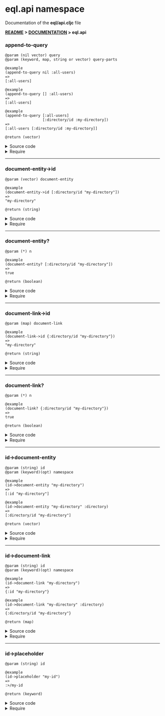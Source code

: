 
# <strong>eql.api</strong> namespace
<p>Documentation of the <strong>eql/api.cljc</strong> file</p>

<strong>[README](../../../README.md) > [DOCUMENTATION](../../COVER.md) > eql.api</strong>



### append-to-query

```
@param (nil vector) query
@param (keyword, map, string or vector) query-parts
```

```
@example
(append-to-query nil :all-users)
=>
[:all-users]
```

```
@example
(append-to-query [] :all-users)
=>
[:all-users]
```

```
@example
(append-to-query [:all-users]
                 [:directory/id :my-directory])
=>
[:all-users [:directory/id :my-directory]]
```

```
@return (vector)
```

<details>
<summary>Source code</summary>

```
(defn append-to-query
  [query & query-parts]
  (cond (vector?  query) (vec (concat query   query-parts))
        (nil?     query) (vec (concat []      query-parts))
        :return          (vec (concat [query] query-parts))))
```

</details>

<details>
<summary>Require</summary>

```
(ns my-namespace (:require [eql.api :as eql :refer [append-to-query]]))

(eql/append-to-query ...)
(append-to-query     ...)
```

</details>

---

### document-entity->id

```
@param (vector) document-entity
```

```
@example
(document-entity->id [:directory/id "my-directory"])
=>
"my-directory"
```

```
@return (string)
```

<details>
<summary>Source code</summary>

```
(defn document-entity->id
  [document-entity]
  (second document-entity))
```

</details>

<details>
<summary>Require</summary>

```
(ns my-namespace (:require [eql.api :as eql :refer [document-entity->id]]))

(eql/document-entity->id ...)
(document-entity->id     ...)
```

</details>

---

### document-entity?

```
@param (*) n
```

```
@example
(document-entity? [:directory/id "my-directory"])
=>
true
```

```
@return (boolean)
```

<details>
<summary>Source code</summary>

```
(defn document-entity?
  [n]
  (boolean (and      (vector? n)
                (= 2 (count   n))
                (keyword? (first  n))
                (string?  (second n)))))
```

</details>

<details>
<summary>Require</summary>

```
(ns my-namespace (:require [eql.api :as eql :refer [document-entity?]]))

(eql/document-entity? ...)
(document-entity?     ...)
```

</details>

---

### document-link->id

```
@param (map) document-link
```

```
@example
(document-link->id {:directory/id "my-directory"})
=>
"my-directory"
```

```
@return (string)
```

<details>
<summary>Source code</summary>

```
(defn document-link->id
  [document-link]
  (-> document-link vals first))
```

</details>

<details>
<summary>Require</summary>

```
(ns my-namespace (:require [eql.api :as eql :refer [document-link->id]]))

(eql/document-link->id ...)
(document-link->id     ...)
```

</details>

---

### document-link?

```
@param (*) n
```

```
@example
(document-link? {:directory/id "my-directory"})
=>
true
```

```
@return (boolean)
```

<details>
<summary>Source code</summary>

```
(defn document-link?
  [n]
  (and      (map?  n)
       (= 1 (count n))
       (-> n keys first keyword?)
       (-> n vals first string?)))
```

</details>

<details>
<summary>Require</summary>

```
(ns my-namespace (:require [eql.api :as eql :refer [document-link?]]))

(eql/document-link? ...)
(document-link?     ...)
```

</details>

---

### id->document-entity

```
@param (string) id
@param (keyword)(opt) namespace
```

```
@example
(id->document-entity "my-directory")
=>
[:id "my-directory"]
```

```
@example
(id->document-entity "my-directory" :directory)
=>
[:directory/id "my-directory"]
```

```
@return (vector)
```

<details>
<summary>Source code</summary>

```
(defn id->document-entity
  ([id]           [:id id])
  ([id namespace] [(keyword (name namespace) "id") id]))
```

</details>

<details>
<summary>Require</summary>

```
(ns my-namespace (:require [eql.api :as eql :refer [id->document-entity]]))

(eql/id->document-entity ...)
(id->document-entity     ...)
```

</details>

---

### id->document-link

```
@param (string) id
@param (keyword)(opt) namespace
```

```
@example
(id->document-link "my-directory")
=>
{:id "my-directory"}
```

```
@example
(id->document-link "my-directory" :directory)
=>
{:directory/id "my-directory"}
```

```
@return (map)
```

<details>
<summary>Source code</summary>

```
(defn id->document-link
  ([id]           {:id id})
  ([id namespace] {(keyword (name namespace) "id") id}))
```

</details>

<details>
<summary>Require</summary>

```
(ns my-namespace (:require [eql.api :as eql :refer [id->document-link]]))

(eql/id->document-link ...)
(id->document-link     ...)
```

</details>

---

### id->placeholder

```
@param (string) id
```

```
@example
(id->placeholder "my-id")
=>
:>/my-id
```

```
@return (keyword)
```

<details>
<summary>Source code</summary>

```
(defn id->placeholder
  [id]
  (keyword (str ">/" (name id))))
```

</details>

<details>
<summary>Require</summary>

```
(ns my-namespace (:require [eql.api :as eql :refer [id->placeholder]]))

(eql/id->placeholder ...)
(id->placeholder     ...)
```

</details>
